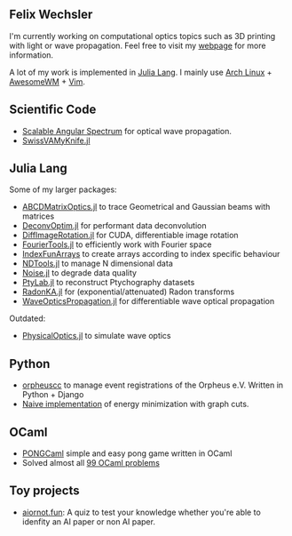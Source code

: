 ## Felix Wechsler

I'm currently working on computational optics topics such as 3D printing with light or wave propagation. Feel free to visit my [webpage](https://felixwechsler.science/) for more information.

A lot of my work is implemented in [Julia Lang](https://julialang.org/). I mainly use [Arch Linux](https://archlinux.org/) + [AwesomeWM](https://awesomewm.org/) + [Vim](https://www.vim.org/).


## Scientific Code
* [Scalable Angular Spectrum](https://github.com/bionanoimaging/Scalable-Angular-Spectrum-Method-SAS) for optical wave propagation.
* [SwissVAMyKnife.jl](https://github.com/EPFL-LAPD/SwissVAMyKnife.jl)

## Julia Lang
Some of my larger packages:

* [ABCDMatrixOptics.jl](https://github.com/JuliaPhysics/ABCDMatrixOptics.jl) to trace Geometrical and Gaussian beams with matrices
* [DeconvOptim.jl](https://github.com/roflmaostc/DeconvOptim.jl) for performant data deconvolution
* [DiffImageRotation.jl](https://github.com/roflmaostc/DiffImageRotation.jl) for CUDA, differentiable image rotation
* [FourierTools.jl](https://github.com/bionanoimaging/FourierTools.jl) to efficiently work with Fourier space
* [IndexFunArrays](https://github.com/bionanoimaging/IndexFunArrays.jl) to create arrays according to index specific behaviour
* [NDTools.jl](https://github.com/bionanoimaging/NDTools.jl) to manage N dimensional data
* [Noise.jl](https://github.com/roflmaostc/Noise.jl) to degrade data quality
* [PtyLab.jl](https://github.com/PtyLab/PtyLab.jl) to reconstruct Ptychography datasets
* [RadonKA.jl](https://github.com/roflmaostc/RadonKA.jl) for (exponential/attenuated) Radon transforms
* [WaveOpticsPropagation.jl](https://github.com/JuliaPhysics/WaveOpticsPropagation.jl) for differentiable wave optical propagation

Outdated:
* [PhysicalOptics.jl](https://github.com/JuliaPhysics/PhysicalOptics.jl) to simulate wave optics


## Python
* [orpheuscc](https://www.orpheus-verein.de) to manage event registrations of the Orpheus e.V. Written in Python + Django
* [Naive implementation](https://github.com/roflmaostc/Fast-Approximate-Energy-Minimization-via-Graph-Cuts) of energy minimization with graph cuts. 

## OCaml
* [PONGCaml](https://github.com/roflmaostc/PONGCaml) simple and easy pong game written in OCaml
* Solved almost all [99 OCaml problems](https://github.com/roflmaostc/99-OCaml-Problems)

## Toy projects
* [aiornot.fun](https://github.com/roflmaostc/aiornot.fun): A quiz to test your knowledge whether you're able to idenfity an AI paper or non AI paper.
